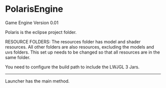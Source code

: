 # PolarisEngine
 Game Engine Version 0.01

Polaris is the eclipse project folder.

RESOURCE FOLDERS:
The resources folder has model and shader resources.
All other folders are also resources, excluding the models and uvs folders.
This set up needs to be changed so that all resources are in 
the same folder.

You need to configure the build path to include the LWJGL 3 Jars.
____________________________________________________________________________

Launcher has the main method.

